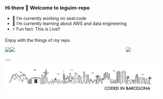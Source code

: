 ### Hi there 👋 Welcome to leguim-repo

- 🔭 I’m currently working on seat:code
- 🌱 I’m currently learning about AWS and data engineering
- ⚡ Fun fact: This is Live!!

Enjoy with the things of my repo
<p>
<img align="left" widht="380" src="https://github-readme-stats.vercel.app/api?username=leguim-repo&count_private=true&show_icons=true"/>
</p>
<p>
<img align="left" width="380" src="https://github-readme-stats.vercel.app/api/top-langs/?username=leguim-repo"/>
</p>
<p>
<img src="https://github-readme-streak-stats.herokuapp.com?user=leguim-repo"></img>
</p>
---
<img src="https://raw.githubusercontent.com/leguim-repo/leguim-repo/master/img/currentfooter.png" witdh="109px" />

<!--
Pit i Collons
**leguim-repo/leguim-repo** is a ✨ _special_ ✨ repository because its `README.md` (this file) appears on your GitHub profile.

https://visitor-badge.glitch.me/#docs

Here are some ideas to get you started:

- 🔭 I’m currently working on ...
- 🌱 I’m currently learning ...
- 👯 I’m looking to collaborate on ...
- 🤔 I’m looking for help with ...
- 💬 Ask me about ...
- 📫 How to reach me: ...
- 😄 Pronouns: ...
- ⚡ Fun fact: ...
-->
